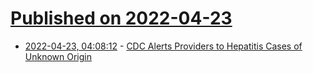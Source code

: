# [Published on 2022-04-23](index.md)

* [2022-04-23, 04:08:12](https://news.ycombinator.com/item?id=31131303) - [CDC Alerts Providers to Hepatitis Cases of Unknown Origin](https://www.cdc.gov/media/releases/2022/s0421-hepatitis-alert.html)
